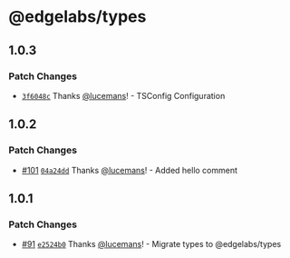 # @edgelabs/types

## 1.0.3

### Patch Changes

- [`3f6048c`](https://github.com/v3xlabs/edgeserver/commit/3f6048ce212cccad16d69be4b10f461915bf36b0) Thanks [@lucemans](https://github.com/lucemans)! - TSConfig Configuration

## 1.0.2

### Patch Changes

- [#101](https://github.com/v3xlabs/edgeserver/pull/101) [`04a24dd`](https://github.com/v3xlabs/edgeserver/commit/04a24dd40a320c2b2f8d8eedac206b5335a32ead) Thanks [@lucemans](https://github.com/lucemans)! - Added hello comment

## 1.0.1

### Patch Changes

- [#91](https://github.com/v3xlabs/edgeserver/pull/91) [`e2524b0`](https://github.com/v3xlabs/edgeserver/commit/e2524b0f34c4808b6fc443d7ef4c2f321e884b57) Thanks [@lucemans](https://github.com/lucemans)! - Migrate types to @edgelabs/types

